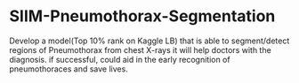 # SIIM-Pneumothorax-Segmentation
Develop a model(Top 10% rank on Kaggle LB) that is able to segment/detect regions of Pneumothorax from chest X-rays it will help doctors with the diagnosis. if successful, could aid in the early recognition of pneumothoraces and save lives.
